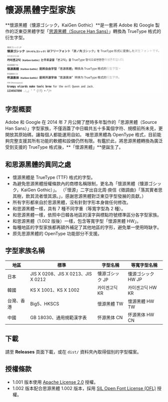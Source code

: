 # 懷源黑體字型家族

**懷源黑體（懐源ゴシック，KaiGen Gothic）**是一套將 Adobe 和 Google 製作的泛東亞黑體字型「[思源黑體（Source Han Sans）][Source Han Sans]」轉換為 TrueType 格式的衍生字型。

![懷源黑體](/Preview.png)

## 字型概要

Adobe 和 Google 在 2014 年 7 月公開了歷時多年製作的「思源黑體（Source Han Sans）」字型家族，不僅涵蓋了中日韓共五十多萬個字符、規模前所未見，更開放其原始碼，讓每個人都能運用自如。
唯思源黑體為 OpenType 格式，目前能夠完整支援其所有功能的軟體和設備仍然有限。有鑑於此，將思源黑體轉換為廣泛受到支援的 TrueType 格式後，**「懷源黑體」**便誕生了。

## 和思源黑體的異同之處

* 懷源黑體是 TrueType (TTF) 格式的字型。
* 為避免思源黑體授權條款內的商標名稱限制，更名為「懷源黑體（懐源ゴシック，KaiGen Gothic）」。
  （「懷源」二字出自北周‧庾信《徵調曲》「落其實者思其樹，飲其流者懷其源。」，感謝思源黑體對泛東亞字型發展的貢獻。）
* 所有字形都來自於思源黑體，沒有針對字形本身做任何修改。
* 和思源黑體一樣，具有 7 種不同字重（等寬字型為 2 種）。
* 和思源黑體一樣，依照中日韓各地區的漢字與標點符號標準區分各字型家族。
* 和思源黑體（1.002 版後）一樣，包含等寬字型「懷源黑體 HW」。
* 每種地區的字型家族都再額外補足了其他地區的字形，避免單一使用時缺字。
* 原先思源黑體的 OpenType 功能部分不支援。

## 字型家族名稱

| 地區       | 標準                               | 字型名稱        | 等寬字型名稱       |
| ---------- | ---------------------------------- | ----------------| ------------------ |
| 日本       | JIS X 0208、JIS X 0213、JIS X 0212 | 懐源ゴシック JP | 懐源ゴシック HW JP |
| 韓國       | KS X 1001、KS X 1002               | 카이겐고딕 KR   | 카이겐고딕 HW KR   |
| 台灣、香港 | Big5、HKSCS                        | 懷源黑體 TW     | 懷源黑體 HW TW     |
| 中國       | GB 18030、通用規範漢字表           | 怀源黑体 CN     | 怀源黑体 HW CN     |

## 下載

請至 **Releases** 頁面下載，或在 `dist/` 資料夾內取得個別的字型檔案。

## 授權條款

* 1.001 版本使用 [Apache License 2.0][Apache License 2.0] 授權。
* 1.002 版本配合思源黑體 1.002 版本，採用 [SIL Open Font License (OFL)][SIL Open Font License (OFL)] 授權。

[Source Han Sans]:             https://github.com/adobe-fonts/source-han-sans
[Apache License 2.0]:          http://www.apache.org/licenses/LICENSE-2.0.html
[SIL Open Font License (OFL)]: http://scripts.sil.org/OFL
